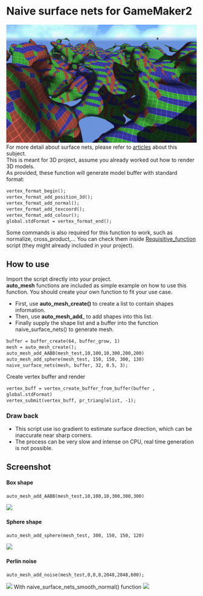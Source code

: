# Naive surface nets for GameMaker2
![](https://github.com/callmeEthan/Naive_surface_nets_GM2/blob/main/screenshot/Untitled.png?raw=true)
For more detail about surface nets, please refer to [articles](https://cerbion.net/blog/understanding-surface-nets/ "articles") about this subject.  
This is meant for 3D project, assume you already worked out how to render 3D models.  
As provided, these function will generate model buffer with standard format:
```
vertex_format_begin();
vertex_format_add_position_3d();
vertex_format_add_normal();
vertex_format_add_texcoord();
vertex_format_add_colour();
global.stdFormat = vertex_format_end();
```
Some commands is also required for this function to work, such as normalize, cross_product,... You can check them inside [Requisitive_function](https://github.com/callmeEthan/Naive_surface_nets_GM2/blob/main/scripts/Requisitive_function/Requisitive_function.gml "Requisitive_function") script (they might already included in your project).
## How to use
Import the script directly into your project.  
**auto\_mesh** functions are included as simple example on how to use this function. You should create your own function to fit your use case.  
- First, use **auto\_mesh\_create()** to create a list to contain shapes information.
- Then, use **auto\_mesh\_add**_ to add shapes into this list.
- Finally supply the shape list and a buffer into the function naive_surface_nets() to generate mesh.
```
buffer = buffer_create(64, buffer_grow, 1)
mesh = auto_mesh_create();
auto_mesh_add_AABB(mesh_test,10,100,10,300,200,200)
auto_mesh_add_sphere(mesh_test, 150, 150, 300, 130)
naive_surface_nets(mesh, buffer, 32, 0.5, 3);
```
Create vertex buffer and render
```
vertex_buff = vertex_create_buffer_from_buffer(buffer , global.stdFormat)
vertex_submit(vertex_buff, pr_trianglelist, -1);
```
### Draw back
- This script use iso gradient to estimate surface direction, which can be inaccurate near sharp corners.
- The process can be very slow and intense on CPU, real time generation is not possible.
## Screenshot
#### Box shape
```
auto_mesh_add_AABB(mesh_test,10,100,10,300,300,300)
```
![](https://github.com/callmeEthan/Naive_surface_nets_GM2/blob/main/screenshot/box_strip.png?raw=true)
#### Sphere shape
```
auto_mesh_add_sphere(mesh_test, 300, 150, 150, 120)
```
![](https://github.com/callmeEthan/Naive_surface_nets_GM2/blob/main/screenshot/sphere_strip.png?raw=true)
#### Perlin noise
```
auto_mesh_add_noise(mesh_test,0,0,0,2048,2048,600);
```
![](https://github.com/callmeEthan/Naive_surface_nets_GM2/blob/main/screenshot/noise_strip.png?raw=true)
With naive_surface_nets_smooth_normal() function
![](https://github.com/callmeEthan/Naive_surface_nets_GM2/blob/main/screenshot/noise_normalstrip.png?raw=true)
